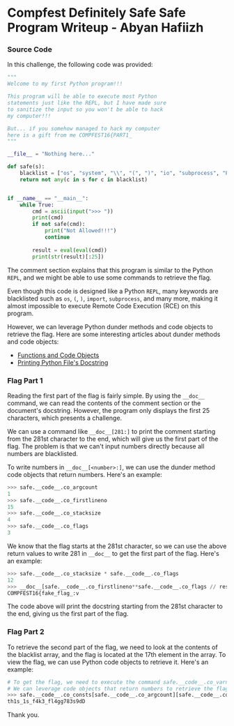# Compfest Definitely Safe Safe Program Writeup - Abyan Hafiizh

### Source Code

In this challenge, the following code was provided:

```python
"""
Welcome to my first Python program!!!

This program will be able to execute most Python
statements just like the REPL, but I have made sure
to sanitize the input so you won't be able to hack
my computer!!!

But... if you somehow managed to hack my computer
here is a gift from me COMPFEST16{PART1_
"""

__file__ = "Nothing here..."

def safe(s):
    blacklist = ["os", "system", "\\", "(", ")", "io", "subprocess", "Popen", "=", "0", "1", "2", "+", "3", "4", "5", "PART2}","6", "7", "8", "9", "import", "-", "globals", "locals", "vars"]
    return not any(c in s for c in blacklist)


if __name__ == "__main__":
    while True:
        cmd = ascii(input(">>> "))
        print(cmd)
        if not safe(cmd):
            print("Not Allowed!!!")
            continue
            
        result = eval(eval(cmd))
        print(str(result)[:25])
```

The comment section explains that this program is similar to the Python `REPL`, and we might be able to use some commands to retrieve the flag.

Even though this code is designed like a Python `REPL`, many keywords are blacklisted such as `os`, `(`, `)`, `import`, `subprocess`, and many more, making it almost impossible to execute Remote Code Execution (RCE) on this program.

However, we can leverage Python dunder methods and code objects to retrieve the flag. Here are some interesting articles about dunder methods and code objects:

- [Functions and Code Objects](https://www.codeguage.com/courses/python/functions-code-objects)
- [Printing Python File's Docstring](https://stackoverflow.com/questions/7791574/how-can-i-print-a-python-files-docstring-when-executing-it)

### Flag Part 1

Reading the first part of the flag is fairly simple. By using the `__doc__` command, we can read the contents of the comment section or the document's docstring. However, the program only displays the first 25 characters, which presents a challenge.

We can use a command like `__doc__[281:]` to print the comment starting from the 281st character to the end, which will give us the first part of the flag. The problem is that we can't input numbers directly because all numbers are blacklisted.

To write numbers in `__doc__[<number>:]`, we can use the dunder method code objects that return numbers. Here's an example:

```python
>>> safe.__code__.co_argcount
1
>>> safe.__code__.co_firstlineno
15
>>> safe.__code__.co_stacksize
4
>>> safe.__code__.co_flags
3
```

We know that the flag starts at the 281st character, so we can use the above return values to write 281 in `__doc__` to get the first part of the flag. Here's an example:

```python
>>> safe.__code__.co_stacksize * safe.__code__.co_flags
12
>>> __doc__[safe.__code__.co_firstlineno**safe.__code__.co_flags // result:]
COMPFEST16{fake_flag_:v
```

The code above will print the docstring starting from the 281st character to the end, giving us the first part of the flag.

### Flag Part 2

To retrieve the second part of the flag, we need to look at the contents of the blacklist array, and the flag is located at the 17th element in the array. To view the flag, we can use Python code objects to retrieve it. Here's an example:

```python
# To get the flag, we need to execute the command safe.__code__.co_varnames[1][17]
# We can leverage code objects that return numbers to retrieve the flag
>>> safe.__code__.co_consts[safe.__code__.co_argcount][safe.__code__.co_stacksize * safe.__code__.co_stacksize]
th1s_1s_f4k3_fl4gg783s9dD
```

Thank you.
